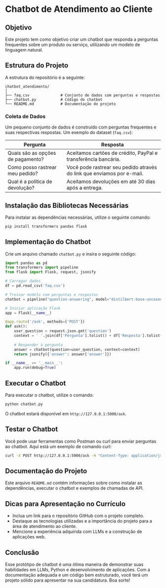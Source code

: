 # Chatbot de Atendimento ao Cliente

## Objetivo
Este projeto tem como objetivo criar um chatbot que responda a perguntas frequentes sobre um produto ou serviço, utilizando um modelo de linguagem natural.

## Estrutura do Projeto

A estrutura do repositório é a seguinte:

```
chatbot_atendimento/
│
├── faq.csv              # Conjunto de dados com perguntas e respostas
├── chatbot.py           # Código do chatbot
└── README.md            # Documentação do projeto
```

### Coleta de Dados
Um pequeno conjunto de dados é construído com perguntas frequentes e suas respectivas respostas. Um exemplo do dataset (`faq.csv`):

| Pergunta                               | Resposta                                                      |
|----------------------------------------|--------------------------------------------------------------|
| Quais são as opções de pagamento?     | Aceitamos cartões de crédito, PayPal e transferência bancária. |
| Como posso rastrear meu pedido?       | Você pode rastrear seu pedido através do link que enviamos por e-mail. |
| Qual é a política de devolução?       | Aceitamos devoluções em até 30 dias após a entrega.          |

## Instalação das Bibliotecas Necessárias

Para instalar as dependências necessárias, utilize o seguinte comando:

```bash
pip install transformers pandas flask
```

## Implementação do Chatbot

Crie um arquivo chamado `chatbot.py` e insira o seguinte código:

```python
import pandas as pd
from transformers import pipeline
from flask import Flask, request, jsonify

# Carregar dados
df = pd.read_csv('faq.csv')

# Treinar modelo com perguntas e respostas
chatbot = pipeline("question-answering", model="distilbert-base-uncased-distilled-squad")

# Iniciar aplicação Flask
app = Flask(__name__)

@app.route('/ask', methods=['POST'])
def ask():
    user_question = request.json.get('question')
    context = ' '.join(df['Pergunta'].tolist() + df['Resposta'].tolist())
    
    # Responder à pergunta
    answer = chatbot(question=user_question, context=context)
    return jsonify({'answer': answer['answer']})

if __name__ == '__main__':
    app.run(debug=True)
```

## Executar o Chatbot

Para executar o chatbot, utilize o comando:

```bash
python chatbot.py
```

O chatbot estará disponível em `http://127.0.0.1:5000/ask`.

## Testar o Chatbot

Você pode usar ferramentas como Postman ou curl para enviar perguntas ao chatbot. Aqui está um exemplo de comando curl:

```bash
curl -X POST http://127.0.0.1:5000/ask -H "Content-Type: application/json" -d '{"question": "Quais são as opções de pagamento?"}'
```

## Documentação do Projeto

Este arquivo `README.md` contém informações sobre como instalar as dependências, executar o chatbot e exemplos de chamadas de API.

## Dicas para Apresentação no Currículo

- Inclua um link para o repositório GitHub com o projeto completo.
- Destaque as tecnologias utilizadas e a importância do projeto para a área de atendimento ao cliente.
- Mencione a experiência adquirida com LLMs e a construção de aplicações web.

## Conclusão

Esse protótipo de chatbot é uma ótima maneira de demonstrar suas habilidades em LLMs, Python e desenvolvimento de aplicações. Com a documentação adequada e um código bem estruturado, você terá um projeto sólido para apresentar na sua candidatura. Boa sorte!
